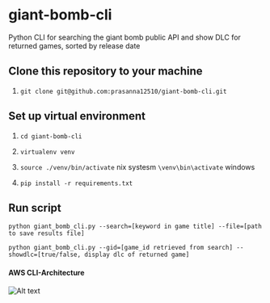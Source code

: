 # giant-bomb-cli
Python CLI for searching the giant bomb public API and show DLC for returned games, sorted by release date

## Clone this repository to your machine

1. `git clone git@github.com:prasanna12510/giant-bomb-cli.git`

## Set up virtual environment

1. `cd giant-bomb-cli`

2. `virtualenv venv`

3. `source ./venv/bin/activate` nix systesm `\venv\bin\activate` windows

4. `pip install -r requirements.txt`

## Run script

    python giant_bomb_cli.py --search=[keyword in game title] --file=[path to save results file]

    python giant_bomb_cli.py --gid=[game_id retrieved from search] --showdlc=[true/false, display dlc of returned game]


#### AWS CLI-Architecture

![Alt text](https://github.com/prasanna12510/gian-bomb-cli/blob/master/doc/lambdafunction.png?raw=true "AWSArchitecture")
